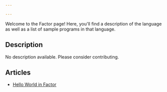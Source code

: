 ```yaml
---

---
```


Welcome to the Factor page! Here, you'll find a description of the language as well as a list of sample programs in that language.

## Description

No description available. Please consider contributing.

## Articles

- [Hello World in Factor](https://sampleprograms.io/projects/hello-world/factor)